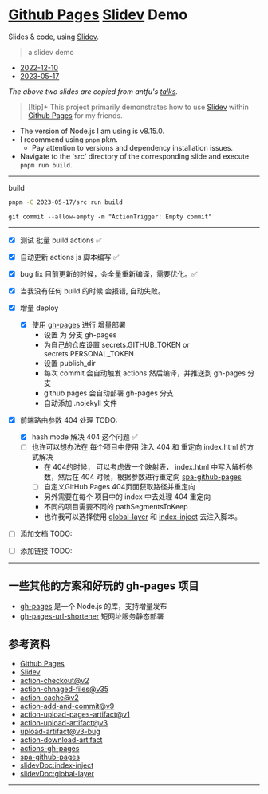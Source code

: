 <!--
 * Copyright (c) 2023 by onepisYa pis1@qq.com , All Rights Reserved. 
 * @Date: 2023-08-17 01:15:46
 * @LastEditors: onepisYa pis1@qq.com
 * @LastEditTime: 2023-08-21 09:09:15
 * @FilePath: /slidev-demo/README.md
 * 路漫漫其修远兮，吾将上下而求索。
 * @Description: 
-->
# [Github Pages] [Slidev] Demo

Slides &amp; code, using [Slidev](https://sli.dev).


> a slidev demo 

- [2022-12-10](./2022-12-10)
- [2023-05-17](./2023-05-17)
  

_The above two slides are copied from antfu's [talks](https://github.com/antfu/talks)._

>[!tip]+
> This project primarily demonstrates how to use [Slidev] within [Github Pages] for my friends.

- The version of Node.js I am using is v8.15.0.
- I recommend using `pnpm` pkm.
  - Pay attention to versions and dependency installation issues.
- Navigate to the 'src' directory of the corresponding slide and execute `pnpm run build`.


---

build

```bash
pnpm -C 2023-05-17/src run build
```


```
git commit --allow-empty -m "ActionTrigger: Empty commit"
```

---

- [x] 测试 批量 build actions ✅
- [x] 自动更新 actions js 脚本编写 ✅
- [x] bug fix 目前更新的时候，会全量重新编译，需要优化。✅
- [x] 当我没有任何 build 的时候 会报错, 自动失败。
- [x] 增量 deploy 
  - [x] 使用 [gh-pages][actions-gh-pages] 进行 增量部署
    - 设置 为 分支 gh-pages
    - 为自己的仓库设置 secrets.GITHUB_TOKEN or secrets.PERSONAL_TOKEN
    - 设置 publish_dir
    - 每次 commit 会自动触发 actions 然后编译，并推送到 gh-pages 分支
    - github pages 会自动部署 gh-pages 分支
    - 自动添加 .nojekyll 文件
- [x] 前端路由参数 404 处理 TODO: 
  - [x] hash mode 解决 404 这个问题 ✅
  - [ ] 也许可以想办法在 每个项目中使用 注入 404 和 重定向 index.html 的方式解决
    - 在 404的时候， 可以考虑做一个映射表， index.html 中写入解析参数，然后在 404 时候，根据参数进行重定向 [spa-github-pages]
    - [ ] 自定义GitHub Pages 404页面获取路径并重定向
    - 另外需要在每个 项目中的 index 中去处理 404 重定向
    - 不同的项目需要不同的 pathSegmentsToKeep
    - 也许我可以选择使用 [global-layer][slidevDoc:global-layer] 和 [index-inject][slidevDoc:index-inject] 去注入脚本。
- [ ] 添加文档 TODO: 
- [ ] 添加链接 TODO: 


---

## 一些其他的方案和好玩的 gh-pages 项目

-  [gh-pages] 是一个 Node.js 的库，支持增量发布
-  [gh-pages-url-shortener] 短网址服务静态部署


## 参考资料

- [Github Pages]
- [Slidev]
- [action-checkout@v2]
- [action-chnaged-files@v35]
- [action-cache@v2]
- [action-add-and-commit@v9]
- [action-upload-pages-artifact@v1]
- [action-upload-artifact@v3]
- [upload-artifact@v3-bug]
- [action-download-artifact]
- [actions-gh-pages]
- [spa-github-pages]
- [slidevDoc:index-inject]
- [slidevDoc:global-layer]



---

[Slidev]: https://sli.dev
[Github Pages]: https://pages.github.com/
[action-checkout@v2]: https://github.com/actions/checkout/tree/v2/
[action-chnaged-files@v35]: https://github.com/tj-actions/changed-files/tree/v35/
[action-cache@v2]: https://github.com/actions/cache/tree/v2/
[action-add-and-commit@v9]: https://github.com/EndBug/add-and-commit/tree/v9/
[action-upload-pages-artifact@v1]:https://github.com/actions/upload-pages-artifact/tree/v1/
[action-upload-artifact@v3]: https://github.com/actions/upload-artifact/tree/v3/
[upload-artifact@v3-bug]: https://github.com/actions/upload-artifact/issues/418
[action-download-artifact]: https://github.com/actions/download-artifact
[actions-gh-pages]: https://github.com/peaceiris/actions-gh-pages
[spa-github-pages]: https://github.com/rafgraph/spa-github-pages
[slidevDoc:index-inject]: https://sli.dev/custom/directory-structure.html#index-html
[slidevDoc:global-layer]: https://sli.dev/custom/directory-structure.html#global-layers
[gh-pages]: https://github.com/tschaub/gh-pages
[gh-pages-url-shortener]: https://github.com/nelsontky/gh-pages-url-shortener

